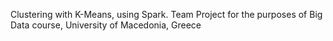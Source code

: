 Clustering with K-Means, using Spark. Team Project for the purposes of Big Data course, University of Macedonia, Greece
